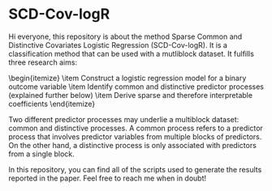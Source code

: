 # SCD-Cov-logR

Hi everyone, this repository is about the method Sparse Common and Distinctive Covariates Logistic Regression (SCD-Cov-logR). It is a classification method that can be used with a mutliblock dataset. It fulfills three research aims:

\begin{itemize}
\item Construct a logistic regression model for a binary outcome variable
\item Identify common and distinctive predictor processes (explained further below)
\item Derive sparse and therefore interpretable coefficients
\end{itemize}

Two different predictor processes may underlie a multiblock dataset: common and distinctive processes. A common process refers to a predictor process that involves predictor variables from multiple blocks of predictors. On the other hand, a distinctive process is only associated with predictors from a single block. 

In this repository, you can find all of the scripts used to generate the results reported in the paper. Feel free to reach me when in doubt!